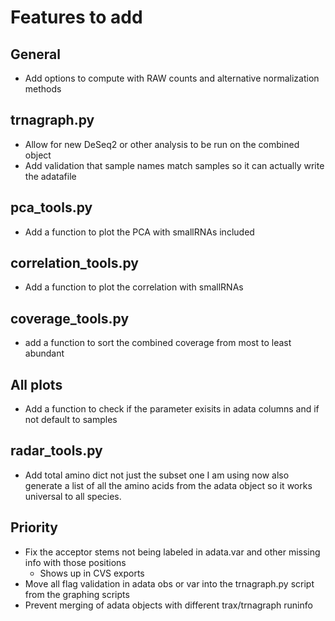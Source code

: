 # Features to add

## General

* Add options to compute with RAW counts and alternative normalization methods

## trnagraph.py

* Allow for new DeSeq2 or other analysis to be run on the combined object
* Add validation that sample names match samples so it can actually write the adatafile

## pca_tools.py

* Add a function to plot the PCA with smallRNAs included

## correlation_tools.py

* Add a function to plot the correlation with smallRNAs

## coverage_tools.py

* add a function to sort the combined coverage from most to least abundant

## All plots

* Add a function to check if the parameter exisits in adata columns and if not default to samples

## radar_tools.py

* Add total amino dict not just the subset one I am using now also generate a list of all the amino acids from the adata object so it works universal to all species.

## Priority

* Fix the acceptor stems not being labeled in adata.var and other missing info with those positions
  * Shows up in CVS exports
* Move all flag validation in adata obs or var into the trnagraph.py script from the graphing scripts
* Prevent merging of adata objects with different trax/trnagraph runinfo


<!-- # Verify adata is valid for chosen coverage group or obs
#if adata.obs[self.coverage_grp].isna().any():
#    raise ValueError('Coverage group contains NaN values.\nThis most likely means that you forgot to include samples in your metadata file that are present in your trax directory.\n' \
#                     'Try adding the samples to your metadata file and rebuilding the AnnData object or selecting a different coverage group.')
# if self.coverage_obs:
#     if adata.obs[self.coverage_obs].isna().any().any():
#         raise ValueError('Coverage obs contains NaN values.\nThis most likely means that you forgot to include samples in your metadata file that are present in your trax directory.\n' \
#                         'Try adding the samples to your metadata file and rebuilding the AnnData object or selecting a different coverage obs.') -->